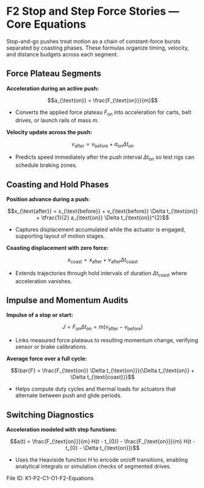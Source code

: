 # F2 Stop and Step Force Stories — Core Equations

Stop-and-go pushes treat motion as a chain of constant-force bursts separated by coasting phases. These formulas organize timing, velocity, and distance budgets across each segment.

## Force Plateau Segments
**Acceleration during an active push:**

$$a_{\text{on}} = \frac{F_{\text{on}}}{m}$$

- Converts the applied force plateau $F_{\text{on}}$ into acceleration for carts, belt drives, or launch rails of mass $m$.

**Velocity update across the push:**

$$v_{\text{after}} = v_{\text{before}} + a_{\text{on}} \Delta t_{\text{on}}$$

- Predicts speed immediately after the push interval $\Delta t_{\text{on}}$ so test rigs can schedule braking zones.

## Coasting and Hold Phases
**Position advance during a push:**

$$x_{\text{after}} = x_{\text{before}} + v_{\text{before}} \Delta t_{\text{on}} + \tfrac{1}{2} a_{\text{on}} \Delta t_{\text{on}}^{2}$$

- Captures displacement accumulated while the actuator is engaged, supporting layout of motion stages.

**Coasting displacement with zero force:**

$$x_{\text{coast}} = x_{\text{after}} + v_{\text{after}} \Delta t_{\text{coast}}$$

- Extends trajectories through hold intervals of duration $\Delta t_{\text{coast}}$ where acceleration vanishes.

## Impulse and Momentum Audits
**Impulse of a stop or start:**

$$J = F_{\text{on}} \Delta t_{\text{on}} = m (v_{\text{after}} - v_{\text{before}})$$

- Links measured force plateaus to resulting momentum change, verifying sensor or brake calibrations.

**Average force over a full cycle:**

$$\bar{F} = \frac{F_{\text{on}} \Delta t_{\text{on}}}{\Delta t_{\text{on}} + \Delta t_{\text{coast}}}$$

- Helps compute duty cycles and thermal loads for actuators that alternate between push and glide periods.

## Switching Diagnostics
**Acceleration modeled with step functions:**

$$a(t) = \frac{F_{\text{on}}}{m} H(t - t_{0}) - \frac{F_{\text{on}}}{m} H(t - t_{0} - \Delta t_{\text{on}})$$

- Uses the Heaviside function $H$ to encode on/off transitions, enabling analytical integrals or simulation checks of segmented drives.

File ID: K1-P2-C1-O1-F2-Equations
